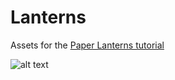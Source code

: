 # Lanterns
Assets for the [Paper Lanterns tutorial](https://kelvinvanhoorn.com/2021/05/20/paper-lanterns) 

![alt text](https://kelvinvanhoorn.files.wordpress.com/2021/05/lanternspreview_2x.gif "Paper Lanterns")
